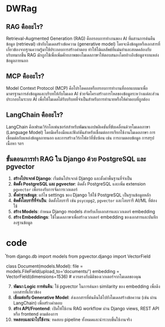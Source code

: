 

# DWRag

## RAG คืออะไร?
Retrieval-Augmented Generation (RAG) คือกรอบการทำงานของ AI ที่ผสานการค้นคืนข้อมูล (retrieval) เข้ากับโมเดลสร้างข้อความ (generative model) โดยจะดึงข้อมูลหรือเอกสารที่เกี่ยวข้องจากฐานความรู้มาใช้ประกอบการสร้างคำตอบ ทำให้ได้ผลลัพธ์ที่แม่นยำและสอดคล้องกับบริบทมากขึ้น RAG มักถูกใช้เพื่อเพิ่มศักยภาพของโมเดลภาษาให้ตอบสนองโดยอ้างอิงข้อมูลจากแหล่งข้อมูลภายนอก

## MCP คืออะไร?
Model Context Protocol (MCP) คือโปรโตคอลหรือกรอบการทำงานที่ออกแบบมาเพื่อมาตรฐานการส่งข้อมูลและบริบทให้กับโมเดล AI ช่วยจัดโครงสร้างการไหลของข้อมูลระหว่างแต่ละส่วนประกอบในระบบ AI เพื่อให้โมเดลได้รับบริบทที่จำเป็นสำหรับการทำนายหรือให้คำตอบที่ถูกต้อง

## LangChain คืออะไร?
LangChain คือเฟรมเวิร์กโอเพ่นซอร์สสำหรับพัฒนาแอปพลิเคชันที่ขับเคลื่อนด้วยโมเดลภาษา (Language Model) โดยมีเครื่องมือและฟังก์ชันสำหรับเชื่อมต่อการเรียกใช้งานโมเดลภาษา การเชื่อมต่อกับแหล่งข้อมูลภายนอก และการสร้างเวิร์กโฟลว์ที่ซับซ้อน เช่น การถามตอบข้อมูล การสรุปเนื้อหา ฯลฯ

## ขั้นตอนการทำ RAG ใน Django ด้วย PostgreSQL และ pgvector
1. **สร้างโปรเจกต์ Django**: เริ่มต้นโปรเจกต์ Django และตั้งค่าพื้นฐานที่จำเป็น
2. **ติดตั้ง PostgreSQL และ pgvector**: ติดตั้ง PostgreSQL และเพิ่ม extension `pgvector` เพื่อรองรับการจัดการเวกเตอร์
3. **ตั้งค่าฐานข้อมูล**: แก้ไข settings ของ Django ให้ใช้ PostgreSQL เป็นฐานข้อมูลหลัก
4. **ติดตั้งไลบรารีที่จำเป็น**: ติดตั้งไลบรารี เช่น `psycopg2`, `pgvector` และไลบรารี AI/ML ที่ต้องใช้
5. **สร้าง Models**: กำหนด Django models สำหรับเก็บเอกสารและเวกเตอร์ embedding
6. **สร้าง Embeddings**: ใช้โมเดลภาษาเพื่อสร้างเวกเตอร์ embedding ของเอกสารและบันทึกลงฐานข้อมูล

# code 

่่่๋๋๋from django.db import models
from pgvector.django import VectorField

class Document(models.Model):
    file = models.FileField(upload_to='documents/')
    embedding = VectorField(dimensions=1536) # ควรตรงกับมิติของเวกเตอร์จากโมเดลของคุณ
  


7. **พัฒนา Logic การค้นคืน**: ใช้ pgvector ในการค้นหา similarity ของ embedding เพื่อดึงเอกสารที่เกี่ยวข้อง
8. **เชื่อมต่อกับ Generative Model**: ส่งเอกสารที่ค้นคืนได้ไปยังโมเดลสร้างข้อความ (เช่น ผ่าน LangChain) เพื่อสร้างคำตอบ
9. **สร้าง API/Frontend**: เปิดให้ใช้งาน RAG workflow ผ่าน Django views, REST API หรือ frontend ตามต้องการ
10. **ทดสอบและนำไปใช้งาน**: ทดสอบ pipeline ทั้งหมดและนำระบบขึ้นใช้งานจริง
